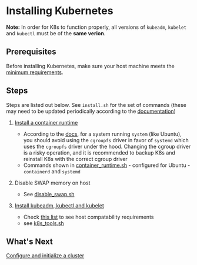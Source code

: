 # Installing Kubernetes

**Note:** In order for K8s to function properly, all versions of `kubeadm`, `kubelet` and `kubectl` must be of the **same verion**.

## Prerequisites

Before installing Kubernetes, make sure your host machine meets the [minimum requirements](https://kubernetes.io/docs/setup/production-environment/tools/kubeadm/install-kubeadm/#before-you-begin).

## Steps

Steps are listed out below. See `install.sh` for the set of commands (these may need to be updated periodically according to the [documentation](https://kubernetes.io/docs/setup/production-environment/tools/kubeadm/install-kubeadm))

1. [Install a container runtime](https://kubernetes.io/docs/setup/production-environment/container-runtimes/)
   - According to the [docs](https://kubernetes.io/docs/setup/production-environment/container-runtimes/), for a system running `system` (like Ubuntu), you should avoid using the `cgroupfs` driver in favor of `systemd` which uses the `cgroupfs` driver under the hood. Changing the cgroup driver is a risky operation, and it is recommended to backup K8s and reinstall K8s with the correct cgroup driver
   - Commands shown in [container_runtime.sh](scripts/container_runtimes.sh) - configured for Ubuntu - `containerd` and `systemd`
2. Disable SWAP memory on host
   - See [disable_swap.sh](scripts/disable_swap.sh)
3. [Install kubeadm, kubectl and kubelet](https://kubernetes.io/docs/setup/production-environment/tools/kubeadm/install-kubeadm/#installing-kubeadm-kubelet-and-kubectl)

   - Check [this list](https://kubernetes.io/docs/setup/production-environment/tools/kubeadm/install-kubeadm/#before-you-begin) to see host compatability requirements
   - see [k8s_tools.sh](scripts/k8s_tools.sh)

## What's Next

[Configure and initialize a cluster](../control_plane/README.md)
